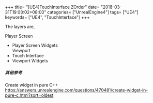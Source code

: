 +++
title= "[UE4]TouchInterface ZOrder"
date= "2018-03-31T19:03:02+08:00"
categories= ["UnrealEngine4"]
tags= ["UE4"]
keywords= ["UE4", "TouchInterface"]
+++

The layers are,

Player Screen  
+ Player Screen Widgets  
Viewport  
+ Touch Interface  
+ Viewport Widgets  

##### 其他参考
Create widget in pure C++  
https://answers.unrealengine.com/questions/470481/create-widget-in-pure-c.html?sort=oldest